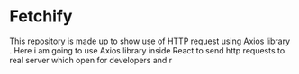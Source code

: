 # Fetchify
This repository is made up to show use of HTTP request using Axios library  . Here i am going to use Axios library inside React to send http requests to real server which open for developers and r
